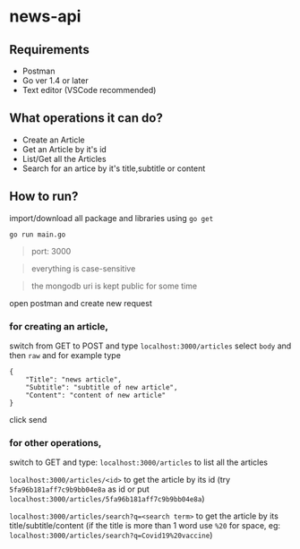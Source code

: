 # news-api

## Requirements
- Postman
- Go ver 1.4 or later
- Text editor (VSCode recommended)

## What operations it can do?
- Create an Article
- Get an Article by it's id
- List/Get all the Articles
- Search for an artice by it's title,subtitle or content

## How to run?
import/download all package and libraries using `go get`
``` 
go run main.go
```
> port: 3000

> everything is case-sensitive

> the mongodb uri is kept public for some time

open postman and create new request

### for creating an article, 
switch from GET to POST and type `localhost:3000/articles`
select `body` and then `raw` and for example type
```
{
	"Title": "news article",
	"Subtitle": "subtitle of new article",
	"Content": "content of new article"
}
```
click send

### for other operations,
switch to GET and type:
`localhost:3000/articles` to list all the articles

`localhost:3000/articles/<id>` to get the article by its id (try `5fa96b181aff7c9b9bb04e8a` as id or put `localhost:3000/articles/5fa96b181aff7c9b9bb04e8a`)

`localhost:3000/articles/search?q=<search term>` to get the article by its title/subtitle/content (if the title is more than 1 word use `%20` for space, eg: `localhost:3000/articles/search?q=Covid19%20vaccine`)

